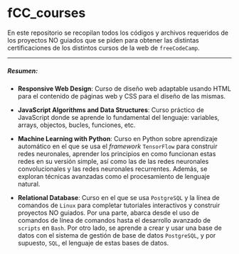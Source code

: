 # fCC_courses

En este repositorio se recopilan todos los códigos y archivos requeridos de los proyectos NO guiados que se piden para obtener las distintas certificaciones de los distintos cursos de la web de `freeCodeCamp`.

------------

##### Resumen:
- **Responsive Web Design**: Curso de diseño web adaptable usando HTML para el contenido de páginas web y CSS para el diseño de las mismas.

- **JavaScript Algorithms and Data Structures**: Curso práctico de JavaScript donde se aprende lo fundamental del lenguaje: variables, arrays, objectos, bucles, funciones, etc.

- **Machine Learning with Python**: Curso en Python sobre aprendizaje automático en el que se usa el *framework* `TensorFlow` para construir redes neuronales, aprender los principios en como funcionan estas redes en su versión simple, así como las de las redes neuronales convolucionales y las redes neuronales recurrentes. Además, se exploran técnicas avanzadas como el procesamiento de lenguaje natural.

- **Relational Database**: Curso en el que se usa `PostgreSQL` y la línea de comandos de `Linux` para completar tutoriales interactivos y construir proyectos NO guiados. Por una parte, abarca desde el uso de comandos de línea de comandos hasta el desarrollo avanzado de `scripts` en `Bash`. Por otro lado, se aprende a crear y usar una base de datos con el sistema de gestión de base de datos `PostgreSQL`, y por supuesto, `SQL`, el lenguaje de estas bases de datos.
